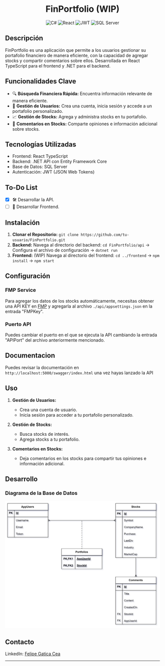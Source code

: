 
<h1 align="center">FinPortfolio (WIP)</h1>
<p align="center">
  <img src="https://upload.wikimedia.org/wikipedia/commons/thumb/7/7d/Microsoft_.NET_logo.svg/1024px-Microsoft_.NET_logo.svg.png" alt="C#" width="50" height="50"/>
  <img src="https://upload.wikimedia.org/wikipedia/commons/thumb/a/a7/React-icon.svg/2300px-React-icon.svg.png" alt="React" width="50" height="50"/>
  <img src="https://cdn.worldvectorlogo.com/logos/jwt-3.svg" alt="JWT" width="50" height="50"/>
  <img src="https://mvpcluster.com/wp-content/uploads/2016/04/sql-server-1.png" alt="SQL Server" width="50" height="50"/>
</p>

## Descripción
FinPortfolio es una aplicación que permite a los usuarios gestionar su portafolio financiero de manera eficiente, con la capacidad de agregar stocks y compartir comentarios sobre ellos. Desarrollada en React TypeScript para el frontend y .NET para el backend.

## Funcionalidades Clave
- 🔍 **Búsqueda Financiera Rápida:** Encuentra información relevante de manera eficiente.
- 👤 **Gestión de Usuarios:** Crea una cuenta, inicia sesión y accede a un portafolio personalizado.
- 📈 **Gestión de Stocks:** Agrega y administra stocks en tu portafolio.
- 💬 **Comentarios en Stocks:** Comparte opiniones e información adicional sobre stocks.

## Tecnologías Utilizadas
- Frontend: React TypeScript
- Backend: .NET API con Entity Framework Core
- Base de Datos: SQL Server
- Autenticación: JWT (JSON Web Tokens)

## To-Do List
- [X] 🛠 Desarrollar la API.
- [ ] 🚀 Desarrollar Frontend.

## Instalación
1. **Clonar el Repositorio:** `git clone https://github.com/tu-usuario/FinPortfolio.git`
2. **Backend:** Navega al directorio del backend: `cd FinPortfolio/api` -> Configura el archivo de configuración -> `dotnet run`
3. **Frontend:** (WIP) Navega al directorio del frontend: `cd ../frontend` -> `npm install` -> `npm start`

## Configuración
### FMP Service
Para agregar los datos de los stocks automáticamente, necesitas obtener una API KEY en [FMP](https://site.financialmodelingprep.com/) y agregarla al archivo `./api/appsettings.json` en la entrada "FMPKey".

### Puerto API
Puedes cambiar el puerto en el que se ejecuta la API cambiando la entrada "APIPort" del archivo anteriormente mencionado.

## Documentacion
Puedes revisar la documentación en `http://localhost:5000/swagger/index.html` una vez hayas lanzado la API

## Uso
1. **Gestión de Usuarios:**
    - Crea una cuenta de usuario.
    - Inicia sesión para acceder a tu portafolio personalizado.
  
2. **Gestión de Stocks:**
    - Busca stocks de interés.
    - Agrega stocks a tu portafolio.

3. **Comentarios en Stocks:**
    - Deja comentarios en los stocks para compartir tus opiniones e información adicional.

## Desarrollo
### Diagrama de la Base de Datos
![UML](https://raw.githubusercontent.com/juzt3/FinPortfolio/main/FinPortfolio.drawio.svg)

## Contacto
LinkedIn: [Felipe Gatica Cea](https://www.linkedin.com/in/felipe-gatica-cea-124b01270/)

---
